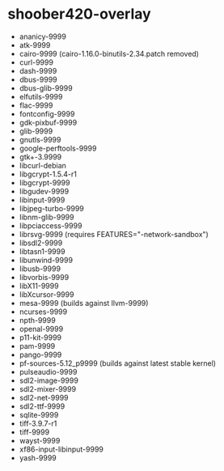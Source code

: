 # shoober420-overlay

* ananicy-9999
* atk-9999
* cairo-9999 (cairo-1.16.0-binutils-2.34.patch removed)
* curl-9999
* dash-9999
* dbus-9999
* dbus-glib-9999
* elfutils-9999
* flac-9999
* fontconfig-9999
* gdk-pixbuf-9999
* glib-9999
* gnutls-9999
* google-perftools-9999
* gtk+-3.9999
* libcurl-debian
* libgcrypt-1.5.4-r1
* libgcrypt-9999
* libgudev-9999
* libinput-9999
* libjpeg-turbo-9999
* libnm-glib-9999
* libpciaccess-9999
* librsvg-9999 (requires FEATURES="-network-sandbox")
* libsdl2-9999
* libtasn1-9999
* libunwind-9999
* libusb-9999
* libvorbis-9999
* libX11-9999
* libXcursor-9999
* mesa-9999 (builds against llvm-9999)
* ncurses-9999
* npth-9999
* openal-9999
* p11-kit-9999
* pam-9999
* pango-9999
* pf-sources-5.12_p9999 (builds against latest stable kernel)
* pulseaudio-9999
* sdl2-image-9999
* sdl2-mixer-9999
* sdl2-net-9999
* sdl2-ttf-9999
* sqlite-9999
* tiff-3.9.7-r1
* tiff-9999
* wayst-9999
* xf86-input-libinput-9999
* yash-9999
